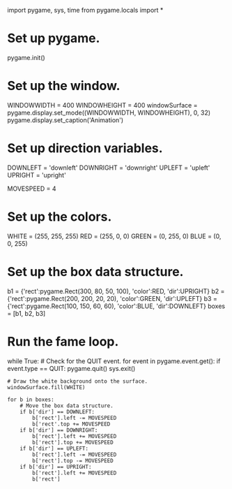 import pygame, sys, time
from pygame.locals import *

# Set up pygame.
pygame.init()

# Set up the window.
WINDOWWIDTH = 400
WINDOWHEIGHT = 400
windowSurface = pygame.display.set_mode((WINDOWWIDTH, WINDOWHEIGHT), 0, 32)
pygame.display.set_caption('Animation')

# Set up direction variables.
DOWNLEFT = 'downleft'
DOWNRIGHT = 'downright'
UPLEFT = 'upleft'
UPRIGHT = 'upright'

MOVESPEED = 4

# Set up the colors.
WHITE = (255, 255, 255)
RED = (255, 0, 0)
GREEN = (0, 255, 0)
BLUE = (0, 0, 255)

# Set up the box data structure.
b1 = {'rect':pygame.Rect(300, 80, 50, 100), 'color':RED, 'dir':UPRIGHT}
b2 = {'rect':pygame.Rect(200, 200, 20, 20), 'color':GREEN, 'dir':UPLEFT}
b3 = {'rect':pygame.Rect(100, 150, 60, 60), 'color':BLUE, 'dir':DOWNLEFT}
boxes = [b1, b2, b3]

# Run the fame loop.
while True:
    # Check for the QUIT event.
    for event in pygame.event.get():
        if event.type == QUIT:
            pygame.quit()
            sys.exit()
            
    # Draw the white background onto the surface.
    windowSurface.fill(WHITE)
    
    for b in boxes:
        # Move the box data structure.
        if b['dir'] == DOWNLEFT:
            b['rect'].left -= MOVESPEED
            b['rect'.top += MOVESPEED
        if b['dir'] == DOWNRIGHT:
            b['rect'].left += MOVESPEED
            b['rect'].top += MOVESPEED
        if b['dir'] == UPLEFT:
            b['rect'].left -= MOVESPEED
            b['rect'].top -= MOVESPEED
        if b['dir'] == UPRIGHT:
            b['rect'].left += MOVESPEED
            b['rect']
     
